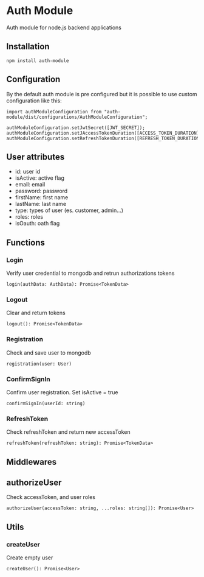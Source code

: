 # Auth Module

Auth module for node.js backend applications

## Installation

```
npm install auth-module
```

## Configuration

By the default auth module is pre configured but it is possible to use custom configuration like this:

```
import authModuleConfiguration from "auth-module/dist/configurations/AuthModuleConfiguration";

authModuleConfiguration.setJwtSecret([JWT_SECRET]);
authModuleConfiguration.setJAccessTokenDuration([ACCESS_TOKEN_DURATION]);
authModuleConfiguration.setRefreshTokenDuration([REFRESH_TOKEN_DURATION]);
```

## User attributes

- id: user id
- isActive: active flag
- email: email
- password: password
- firstName: first name
- lastName: last name
- type: types of user (es. customer, admin...)
- roles: roles
- isOauth: oath flag

## Functions

### Login

Verify user credential to mongodb and retrun authorizations tokens

```
login(authData: AuthData): Promise<TokenData>
```

### Logout

Clear and return tokens

```
logout(): Promise<TokenData>
```

### Registration

Check and save user to mongodb

```
registration(user: User)
```

### ConfirmSignIn

Confirm user registration. Set isActive = true

```
confirmSignIn(userId: string)
```

### RefreshToken

Check refreshToken and return new accessToken

```
refreshToken(refreshToken: string): Promise<TokenData>
```

## Middlewares

## authorizeUser

Check accessToken, and user roles

```
authorizeUser(accessToken: string, ...roles: string[]): Promise<User>
```

## Utils

### createUser

Create empty user

```
createUser(): Promise<User>
```
